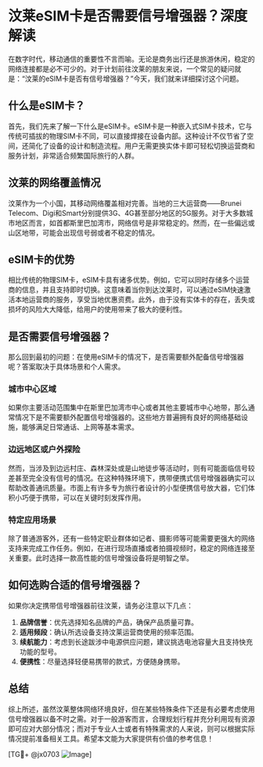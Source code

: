 # 汶莱eSIM卡是否需要信号增强器？深度解读

在数字时代，移动通信的重要性不言而喻。无论是商务出行还是旅游休闲，稳定的网络连接都是必不可少的。对于计划前往汶莱的朋友来说，一个常见的疑问就是：“汶莱的eSIM卡是否有信号增强器？”今天，我们就来详细探讨这个问题。

## 什么是eSIM卡？

首先，我们先来了解一下什么是eSIM卡。eSIM卡是一种嵌入式SIM卡技术，它与传统可插拔的物理SIM卡不同，可以直接焊接在设备内部。这种设计不仅节省了空间，还简化了设备的设计和制造流程。用户无需更换实体卡即可轻松切换运营商和服务计划，非常适合频繁国际旅行的人群。

## 汶莱的网络覆盖情况

汶莱作为一个小国，其移动网络覆盖相对完善。当地的三大运营商——Brunei Telecom、Digi和Smart分别提供3G、4G甚至部分地区的5G服务。对于大多数城市地区而言，如首都斯里巴加湾市，网络信号是非常稳定的。然而，在一些偏远或山区地带，可能会出现信号弱或者不稳定的情况。

## eSIM卡的优势

相比传统的物理SIM卡，eSIM卡具有诸多优势。例如，它可以同时存储多个运营商的信息，并且支持即时切换。这意味着当你到达汶莱时，可以通过eSIM快速激活本地运营商的服务，享受当地优惠资费。此外，由于没有实体卡的存在，丢失或损坏的风险大大降低，给用户的使用带来了极大的便利性。

## 是否需要信号增强器？

那么回到最初的问题：在使用eSIM卡的情况下，是否需要额外配备信号增强器呢？答案取决于具体场景和个人需求。

### 城市中心区域
如果你主要活动范围集中在斯里巴加湾市中心或者其他主要城市中心地带，那么通常情况下是不需要额外配置信号增强器的。这些地方普遍拥有良好的网络基础设施，能够满足日常通话、上网等基本需求。

### 边远地区或户外探险
然而，当涉及到边远村庄、森林深处或是山地徒步等活动时，则有可能面临信号较差甚至完全没有信号的情况。在这种特殊环境下，携带便携式信号增强器确实可以帮助改善通讯质量。市面上有许多专为旅行者设计的小型便携信号放大器，它们体积小巧便于携带，可以在关键时刻发挥作用。

### 特定应用场景
除了普通游客外，还有一些特定职业群体如记者、摄影师等可能需要更强大的网络支持来完成工作任务。例如，在进行现场直播或者拍摄视频时，稳定的网络连接至关重要。此时选择一款高性能的信号增强设备将是明智之举。

## 如何选购合适的信号增强器？

如果你决定携带信号增强器前往汶莱，请务必注意以下几点：

1. **品牌信誉**：优先选择知名品牌的产品，确保产品质量可靠。
2. **适用频段**：确认所选设备支持汶莱运营商使用的频率范围。
3. **续航能力**：考虑到长途跋涉中电源供应问题，建议挑选电池容量大且支持快充功能的型号。
4. **便携性**：尽量选择轻便易携带的款式，方便随身携带。

## 总结

综上所述，虽然汶莱整体网络环境良好，但在某些特殊条件下还是有必要考虑使用信号增强器以备不时之需。对于一般游客而言，合理规划行程并充分利用现有资源即可应对大部分情况；而对于专业人士或者有特殊需求的人来说，则可以根据实际情况提前准备相关工具。希望本文能为大家提供有价值的参考信息！

[TG💪+ @jx0703 ![Image](https://github.com/user-attachments/assets/dbca1d08-cadb-493c-b0ec-ad6f7a83f270)]